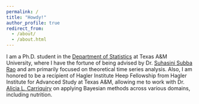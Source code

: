 ```yaml
---
permalink: /
title: "Howdy!"
author_profile: true
redirect_from: 
  - /about/
  - /about.html
---
```


I am a Ph.D. student in the [Department of Statistics](https://artsci.tamu.edu/statistics/index.html) at Texas A&M University, where I have the fortune of being advised by Dr. [Suhasini Subba Rao](https://artsci.tamu.edu/statistics/contact/profiles/suhasini-subba-rao.html) and am primarily focused on theoretical time series analysis. Also, I am honored to be a recipient of Hagler Institute Heep Fellowship from Hagler Institute for Advanced Study at Texas A&M, allowing me to work with Dr. [Alicia L. Carriquiry](https://www.stat.iastate.edu/people/alicia-carriquiry) on applying Bayesian methods across various domains, including nutrition.
